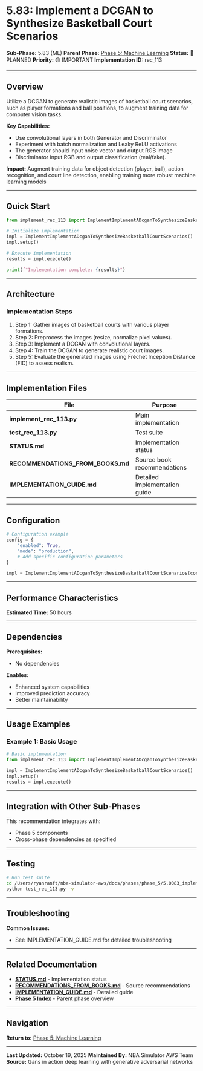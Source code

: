 # 5.83: Implement a DCGAN to Synthesize Basketball Court Scenarios

**Sub-Phase:** 5.83 (ML)
**Parent Phase:** [Phase 5: Machine Learning](../PHASE_5_INDEX.md)
**Status:** 🔵 PLANNED
**Priority:** 🟡 IMPORTANT
**Implementation ID:** rec_113

---

## Overview

Utilize a DCGAN to generate realistic images of basketball court scenarios, such as player formations and ball positions, to augment training data for computer vision tasks.

**Key Capabilities:**
- Use convolutional layers in both Generator and Discriminator
- Experiment with batch normalization and Leaky ReLU activations
- The generator should input noise vector and output RGB image
- Discriminator input RGB and output classification (real/fake).

**Impact:**
Augment training data for object detection (player, ball), action recognition, and court line detection, enabling training more robust machine learning models

---

## Quick Start

```python
from implement_rec_113 import ImplementImplementADcganToSynthesizeBasketballCourtScenarios

# Initialize implementation
impl = ImplementImplementADcganToSynthesizeBasketballCourtScenarios()
impl.setup()

# Execute implementation
results = impl.execute()

print(f"Implementation complete: {results}")
```

---

## Architecture

### Implementation Steps

1. Step 1: Gather images of basketball courts with various player formations.
2. Step 2: Preprocess the images (resize, normalize pixel values).
3. Step 3: Implement a DCGAN with convolutional layers.
4. Step 4: Train the DCGAN to generate realistic court images.
5. Step 5: Evaluate the generated images using Fréchet Inception Distance (FID) to assess realism.

---

## Implementation Files

| File | Purpose |
|------|---------|
| **implement_rec_113.py** | Main implementation |
| **test_rec_113.py** | Test suite |
| **STATUS.md** | Implementation status |
| **RECOMMENDATIONS_FROM_BOOKS.md** | Source book recommendations |
| **IMPLEMENTATION_GUIDE.md** | Detailed implementation guide |

---

## Configuration

```python
# Configuration example
config = {
    "enabled": True,
    "mode": "production",
    # Add specific configuration parameters
}

impl = ImplementImplementADcganToSynthesizeBasketballCourtScenarios(config=config)
```

---

## Performance Characteristics

**Estimated Time:** 50 hours

---

## Dependencies

**Prerequisites:**
- No dependencies

**Enables:**
- Enhanced system capabilities
- Improved prediction accuracy
- Better maintainability

---

## Usage Examples

### Example 1: Basic Usage

```python
# Basic implementation
from implement_rec_113 import ImplementImplementADcganToSynthesizeBasketballCourtScenarios

impl = ImplementImplementADcganToSynthesizeBasketballCourtScenarios()
impl.setup()
results = impl.execute()
```

---

## Integration with Other Sub-Phases

This recommendation integrates with:
- Phase 5 components
- Cross-phase dependencies as specified

---

## Testing

```bash
# Run test suite
cd /Users/ryanranft/nba-simulator-aws/docs/phases/phase_5/5.0083_implement_a_dcgan_to_synthesize_basketball_court_scenarios
python test_rec_113.py -v
```

---

## Troubleshooting

**Common Issues:**
- See IMPLEMENTATION_GUIDE.md for detailed troubleshooting

---

## Related Documentation

- **[STATUS.md](STATUS.md)** - Implementation status
- **[RECOMMENDATIONS_FROM_BOOKS.md](RECOMMENDATIONS_FROM_BOOKS.md)** - Source recommendations
- **[IMPLEMENTATION_GUIDE.md](IMPLEMENTATION_GUIDE.md)** - Detailed guide
- **[Phase 5 Index](../PHASE_5_INDEX.md)** - Parent phase overview

---

## Navigation

**Return to:** [Phase 5: Machine Learning](../PHASE_5_INDEX.md)

---

**Last Updated:** October 19, 2025
**Maintained By:** NBA Simulator AWS Team
**Source:** Gans in action deep learning with generative adversarial networks
